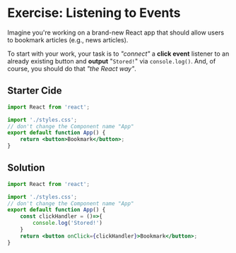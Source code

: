 # Exercise: Listening to Events

Imagine you're working on a brand-new React app that should allow users to bookmark articles (e.g., news articles).

To start with your work, your task is to *"connect"* a **click event** listener to an already existing button and **output** "`Stored!`" via `console.log()`. And, of course, you should do that *"the React way"*.

## Starter Cide

```jsx
import React from 'react';

import './styles.css';
// don't change the Component name "App"
export default function App() {
    return <button>Bookmark</button>;
}


```

## Solution

```jsx
import React from 'react';

import './styles.css';
// don't change the Component name "App"
export default function App() {
    const clickHandler = ()=>{
        console.log('Stored!')
    }
    return <button onClick={clickHandler}>Bookmark</button>;
}
```
